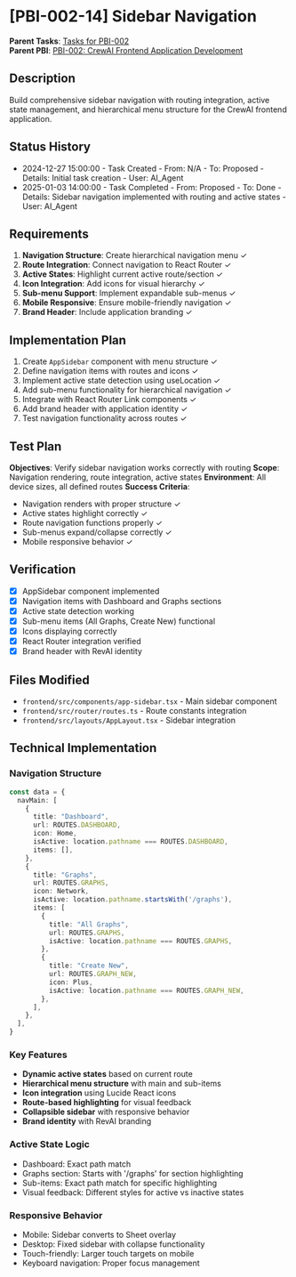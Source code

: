 # [PBI-002-14] Sidebar Navigation

**Parent Tasks**: [Tasks for PBI-002](mdc:../tasks.md)  
**Parent PBI**: [PBI-002: CrewAI Frontend Application Development](mdc:../prd.md)

## Description
Build comprehensive sidebar navigation with routing integration, active state management, and hierarchical menu structure for the CrewAI frontend application.

## Status History
- 2024-12-27 15:00:00 - Task Created - From: N/A - To: Proposed - Details: Initial task creation - User: AI_Agent
- 2025-01-03 14:00:00 - Task Completed - From: Proposed - To: Done - Details: Sidebar navigation implemented with routing and active states - User: AI_Agent

## Requirements
1. **Navigation Structure**: Create hierarchical navigation menu ✓
2. **Route Integration**: Connect navigation to React Router ✓
3. **Active States**: Highlight current active route/section ✓
4. **Icon Integration**: Add icons for visual hierarchy ✓
5. **Sub-menu Support**: Implement expandable sub-menus ✓
6. **Mobile Responsive**: Ensure mobile-friendly navigation ✓
7. **Brand Header**: Include application branding ✓

## Implementation Plan
1. Create `AppSidebar` component with menu structure ✓
2. Define navigation items with routes and icons ✓
3. Implement active state detection using useLocation ✓
4. Add sub-menu functionality for hierarchical navigation ✓
5. Integrate with React Router Link components ✓
6. Add brand header with application identity ✓
7. Test navigation functionality across routes ✓

## Test Plan
**Objectives**: Verify sidebar navigation works correctly with routing
**Scope**: Navigation rendering, route integration, active states
**Environment**: All device sizes, all defined routes
**Success Criteria**:
- Navigation renders with proper structure ✓
- Active states highlight correctly ✓
- Route navigation functions properly ✓
- Sub-menus expand/collapse correctly ✓
- Mobile responsive behavior ✓

## Verification
- [x] AppSidebar component implemented
- [x] Navigation items with Dashboard and Graphs sections
- [x] Active state detection working
- [x] Sub-menu items (All Graphs, Create New) functional
- [x] Icons displaying correctly
- [x] React Router integration verified
- [x] Brand header with RevAI identity

## Files Modified
- `frontend/src/components/app-sidebar.tsx` - Main sidebar component
- `frontend/src/router/routes.ts` - Route constants integration
- `frontend/src/layouts/AppLayout.tsx` - Sidebar integration

## Technical Implementation

### **Navigation Structure**
```typescript
const data = {
  navMain: [
    {
      title: "Dashboard",
      url: ROUTES.DASHBOARD,
      icon: Home,
      isActive: location.pathname === ROUTES.DASHBOARD,
      items: [],
    },
    {
      title: "Graphs",
      url: ROUTES.GRAPHS,
      icon: Network,
      isActive: location.pathname.startsWith('/graphs'),
      items: [
        {
          title: "All Graphs",
          url: ROUTES.GRAPHS,
          isActive: location.pathname === ROUTES.GRAPHS,
        },
        {
          title: "Create New",
          url: ROUTES.GRAPH_NEW,
          icon: Plus,
          isActive: location.pathname === ROUTES.GRAPH_NEW,
        },
      ],
    },
  ],
}
```

### **Key Features**
- **Dynamic active states** based on current route
- **Hierarchical menu structure** with main and sub-items
- **Icon integration** using Lucide React icons
- **Route-based highlighting** for visual feedback
- **Collapsible sidebar** with responsive behavior
- **Brand identity** with RevAI branding

### **Active State Logic**
- Dashboard: Exact path match
- Graphs section: Starts with '/graphs' for section highlighting
- Sub-items: Exact path match for specific highlighting
- Visual feedback: Different styles for active vs inactive states

### **Responsive Behavior**
- Mobile: Sidebar converts to Sheet overlay
- Desktop: Fixed sidebar with collapse functionality
- Touch-friendly: Larger touch targets on mobile
- Keyboard navigation: Proper focus management 